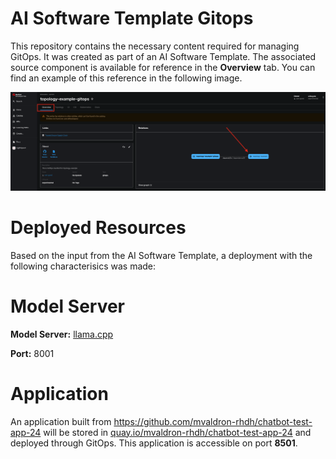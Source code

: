 # AI Software Template Gitops

This repository contains the necessary content required for managing GitOps. It was created as part of an AI Software Template. The associated source component is available for reference in the **Overview** tab. You can find an example of this reference in the following image.

![Overview Tab](./images/overview-dependency.png)

# Deployed Resources
Based on the input from the AI Software Template, a deployment with the following characterisics was made:

# Model Server
**Model Server:** [llama.cpp]( https://github.com/redhat-ai-dev/developer-images/tree/main/model-servers/llamacpp_python/0.3.8)

**Port:** 8001

# Application
An application built from https://github.com/mvaldron-rhdh/chatbot-test-app-24 will be stored in [quay.io/mvaldron-rhdh/chatbot-test-app-24](https://quay.io/mvaldron-rhdh/chatbot-test-app-24) and deployed through GitOps. This application is accessible on port **8501**.